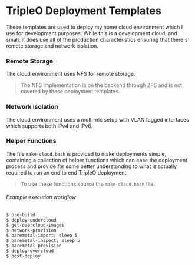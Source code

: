 # TripleO Deployment Templates

These templates are used to deploy my home cloud environment which I use for
development purposes. While this is a development cloud, and small, it does
use all of the production characteristics ensuring that there's remote storage
and network isolation.

### Remote Storage

The cloud environment uses NFS for remote storage.

> The NFS implementation is on the backend through ZFS and is not covered by
  these deployment templates.


### Network Isolation

The cloud environment uses a multi-nic setup with VLAN tagged interfaces which
supports both IPv4 and IPv6.


### Helper Functions

The file `make-cloud.bash` is provided to make deployments simple, containing
a collection of helper functions which can ease the deployment process and
provide for some better understanding to what is actually required to run
an end to end TripleO deployment.

> To use these functions source the `make-cloud.bash` file.

###### Example execution workflow

``` shell
$ pre-build
$ deploy-undercloud
$ get-overcloud-images
$ network-provision
$ baremetal-import; sleep 5
$ baremetal-inspect; sleep 5
$ baremetal-provision
$ deploy-overcloud
$ post-deploy
```
